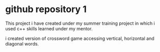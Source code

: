 # github repository 1
This project i have created under my summer training project in which i used  c++ skills learned under my mentor.

i created version of crossword game accessing vertical, horizontal and diagonal words. 

